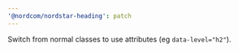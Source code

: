 ```yaml
---
'@nordcom/nordstar-heading': patch
---
```


Switch from normal classes to use attributes (eg `data-level="h2"`).
